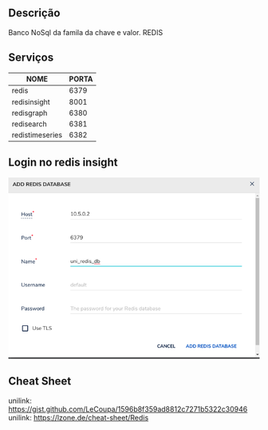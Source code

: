 

## Descrição

Banco NoSql da famila da chave e valor. REDIS

## Serviços

NOME | PORTA 
-----|------
redis | 6379
redisinsight | 8001
redisgraph | 6380
redisearch | 6381
redistimeseries | 6382

## Login no redis insight

![Tela login](../../_imgs/redis_insight.png)

## Cheat Sheet

unilink: https://gist.github.com/LeCoupa/1596b8f359ad8812c7271b5322c30946
unilink: https://lzone.de/cheat-sheet/Redis
